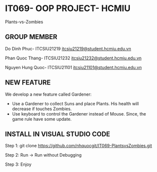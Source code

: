 # IT069- OOP PROJECT- HCMIU
Plants-vs-Zombies
## GROUP MEMBER
Do Dinh Phuc- ITCSIU21219       itcsiu21219@student.hcmiu.edu.vn


Phan Quoc Thang- ITCSIU21232    itcsiu21232@student.hcmiu.edu.vn


Nguyen Hung Quoc- ITCSIU21101   itcsiu21101@student.hcmiu.edu.vn 
## NEW FEATURE
We develop a new feature called Gardener:   
- Use a Gardener to collect Suns and place Plants. His health will decrease if touches Zombies.
- Use keyboard to control the Gardener instead of Mouse.
Since, the game rule have some update. 
## INSTALL IN VISUAL STUDIO CODE
Step 1: git clone https://github.com/nhquocgit/IT069-PlantsvsZombies.git


Step 2: Run -> Run without Debugging


Step 3: Enjoy